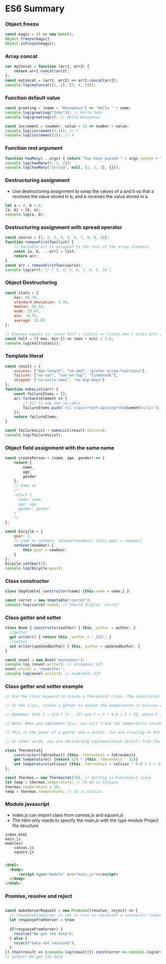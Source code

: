 # ES6 Summary

### Object.freeze
```javascript
const magic = () => new Date();
Object.freeze(magic);
Object.isFrozen(magic);

```
### Array.concat
```javascript
var myConcat = function (arr1, arr2) {
    return arr1.concat(arr2);
};
const myConcat = (arr1, arr2) => arr1.concat(arr2);
console.log(myConcat([1, 2], [3, 4, 5]));


```
### Function default value
```javascript
const greeting = (name = "Anonymous") => "Hello " + name; 
console.log(greeting("John")); // Hello John
console.log(greeting()); // Hello Anonymous

const increment = (number, value = 1) => number + value;
console.log(increment(3,4)); // 7
console.log(increment(3)); // 4


```
### Function rest argument
```javascript
function howMany(...args) { return "You have passed " + args.length + " arguments."; } 
console.log(howMany(0, 1, 2)); 
console.log(howMany("string", null, [1, 2, 3], {}));


```
### Destructuring assignment
- Use destructuring assignment to swap the values of a and b so that a receives the value stored in b, and b receives the value stored in a.
```javascript
let a = 8, b = 6;
[a, b] = [b, a]; 
console.log(a, b);


```
### Destructuring assignment with spread operator
```javascript
const source = [1, 2, 3, 4, 5, 6, 7, 8, 9, 10];
function removeFirstTwo(list) {
    // Variable arr is assigned to the rest of the array elements
    const [a, b, ...arr] = list;
    return arr;
}
const arr = removeFirstTwo(source);
console.log(arr); // [ 3, 4, 5, 6, 7, 8, 9, 10 ]


```
### Object Destructuring
```javascript
const stats = {
    max: 56.78,
    standard_deviation: 4.34,
    median: 34.54,
    mode: 23.87,
    min: -0.75,
    average: 35.85
};

// Express equals to: const half = (stats) => (stats.max + stats.min) / 2.0; 
const half = ({ max, min }) => (max + min) / 2.0;
console.log(half(stats));


```
### Template literal
```javascript
const result = {
    success: ["max-length", "no-amd", "prefer-arrow-functions"],
    failure: ["no-var", "var-on-top", "linebreak"],
    skipped: ["no-extra-semi", "no-dup-keys"]
};
function makeList(arr) {
    const failureItems = [];
    arr.forEach(element => {
        // ${} to map the variable 
        failureItems.push(`<li class="text-warning">${element}</li>`);
    });
    return failureItems;
}

const failuresList = makeList(result.failure);
console.log(failuresList);


```
### Object field assignment with the same name
```javascript
const createPerson = (name, age, gender) => {
    return {
        name,
        age,
        gender
    };
    // Same as 
    /*
    return {
      name: name,
      age: age,
      gender: gender
    }
    */
};

const bicycle = {
    gear: 2,
    // same as setGear: setGear(newGear) {this.gear = newGear}
    setGear(newGear) {
        this.gear = newGear;
    }
};
bicycle.setGear(3);
console.log(bicycle.gear);


```
### Class constructor
```javascript
class Vegetable{ constructor(name) {this.name = name;} };

const carrot = new Vegetable('carrot');
console.log(carrot.name); // Should display 'carrot'


```
### Class getter and setter
```javascript
class Book { constructor(author) { this._author = author; } 
  //getter 
  get writer() { return this._author + '_123'; } 
  //setter
  set writer(updatedAuthor) { this._author = updatedAuthor; } 
} 

const novel = new Book('anonymous'); 
console.log (novel.writer); // anonymous_123
novel.writer = 'newAuthor'; 
console.log(novel.writer); // newAuthor_123

```
### Class getter and setter example
```javascript
// Use the class keyword to create a Thermostat class. The constructor accepts a Fahrenheit temperature.

// In the class, create a getter to obtain the temperature in Celsius and a setter to set the temperature in Celsius.

// Remember that C = 5/9 * (F - 32) and F = C * 9.0 / 5 + 32, where F is the value of temperature in Fahrenheit, and C is the value of the same temperature in Celsius.

// Note: When you implement this, you will track the temperature inside the class in one scale, either Fahrenheit or Celsius.

// This is the power of a getter and a setter. You are creating an API for another user, who can get the correct result regardless of which one you track.

// In other words, you are abstracting implementation details from the user.

class Thermostat{
    constructor(fahrenheit) {this._fahrenheit = fahrenheit}
    get temperature() {return 5/9 * (this._fahrenheit - 32)}
    set temperature(celsius) {this._fahrenheit = celsius * 9.0 / 5 + 32}
};

const thermos = new Thermostat(76); // Setting in Fahrenheit scale
let temp = thermos.temperature; // 24.44 in Celsius
thermos.temperature = 26;
temp = thermos.temperature; // 26 in Celsius

```
### Module javascript
- index.js can import class from *canvas.js* and *square.js*
- The html only needs to specify the *main.js* with the type *module*
Project file structure
```
index.html
main.js
modules/
    canvas.js
    square.js
```
```html

<html>
  <body>
      <script type="module" src="main.js"></script>
  </body>
</html>

```
### Promise, resolve and reject
```javascript

const makeServerRequest = new Promise((resolve, reject) => {
  // responseFromServer is set to true to represent a successful response from a server
  let responseFromServer = true;
    
  if(responseFromServer) {
    resolve("We got the data");
  } else {  
    reject("Data not received");
  }
}).then(result => {console.log(result)}).catch(error => console.log(error));
// output: We got the data
```
